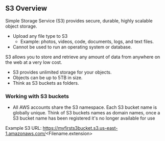 ## S3 Overview
Simple Storage Service (S3) provides secure, durable, highly scalable object storage.
- Upload any file type to S3
  - Example: photos, videos, code, documents, logs, and text files.
- Cannot be used to run an operating system or database.

S3 allows you to store and retrieve any amount of data from anywhere on the web at a very low cost.
  - S3 provides unlimited storage for your objects.
  - Objects can be up to 5TB in size.
  - Think as S3 buckets as folders.

  ### Working with S3 buckets
  - All AWS accounts share the S3 namespace. Each S3 bucket name is globally unique. Think of S3 buckets names as domain names, once a S3 bucket name has been registered it's no longer available for use

  Example S3 URL:
  https://myfirsts3bucket.s3.us-east-1.amazonaws.com/<Filename.extension>

